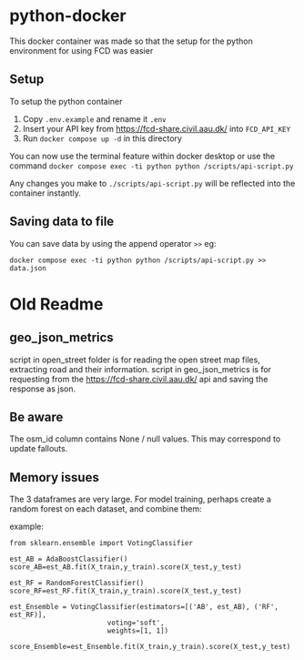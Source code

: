 # python-docker

This docker container was made so that the setup for the python environment for using FCD was easier

## Setup

To setup the python container
1. Copy `.env.example` and rename it `.env`
2. Insert your API key from https://fcd-share.civil.aau.dk/ into `FCD_API_KEY`
3. Run `docker compose up -d` in this directory

You can now use the terminal feature within docker desktop or use the command `docker compose exec -ti python python /scripts/api-script.py`

Any changes you make to `./scripts/api-script.py` will be reflected into the container instantly.


## Saving data to file

You can save data by using the append operator `>>` eg: 

```
docker compose exec -ti python python /scripts/api-script.py >> data.json
```

# Old Readme
## geo_json_metrics
script in open_street folder is for reading the open street map files, extracting road and their information.
script in geo_json_metrics is for requesting from the https://fcd-share.civil.aau.dk/ api and saving the response as json. 

## Be aware
The osm_id column contains None / null values. This may correspond to update fallouts.

## Memory issues 
The 3 dataframes are very large. For model training, perhaps create a random forest on each dataset, and combine them:

example:
```
from sklearn.ensemble import VotingClassifier

est_AB = AdaBoostClassifier()
score_AB=est_AB.fit(X_train,y_train).score(X_test,y_test)

est_RF = RandomForestClassifier()
score_RF=est_RF.fit(X_train,y_train).score(X_test,y_test)

est_Ensemble = VotingClassifier(estimators=[('AB', est_AB), ('RF', est_RF)],
                        voting='soft',
                        weights=[1, 1])

score_Ensemble=est_Ensemble.fit(X_train,y_train).score(X_test,y_test)
```